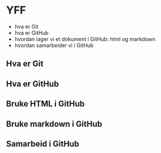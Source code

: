 <h1> YFF </h1>
<ul>
  <li>hva er Git</li>
  <li>hva er GitHub</li>
  <li>hvordan lager vi et dokument i GitHub: html og markdown</li>
  <li>hvordan samarbeider vi i GitHub</li>
</ul>

<h2>Hva er Git</h2>

<h2>Hva er GitHub</h2>

<h2>Bruke HTML i GitHub</h2>

<h2>Bruke markdown i GitHub</h2>

<h2>Samarbeid i GitHub</h2>
